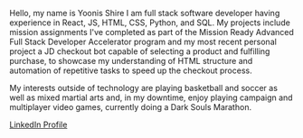 Hello, my name is Yoonis Shire I am full stack software developer having experience in React, JS, HTML, CSS, Python, and SQL. My projects include mission assignments I've completed as part of the Mission Ready Advanced Full Stack Developer Accelerator program and my most recent personal project a JD checkout bot capable of selecting a product and fulfilling purchase, to showcase my understanding of HTML structure and automation of repetitive tasks to speed up the checkout process.

My interests outside of technology are playing basketball and soccer as well as mixed martial arts and, in my downtime, enjoy playing campaign and multiplayer video games, currently doing a Dark Souls Marathon.    

[LinkedIn Profile](https://www.linkedin.com/in/yoonis-shire-a6a41128b/)



